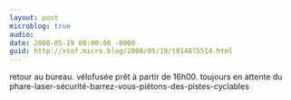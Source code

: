 ```yaml
---
layout: post
microblog: true
audio: 
date: 2008-05-19 00:00:00 -0000
guid: http://xtof.micro.blog/2008/05/19/t814875514.html
---
```

retour au bureau. vélofusée prêt à partir de 16h00. toujours en attente du phare-laser-sécurité-barrez-vous-piétons-des-pistes-cyclables
